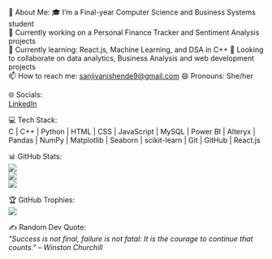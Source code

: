 💫 About Me:
🎓 I’m a Final-year Computer Science and Business Systems student  
🔭 Currently working on a Personal Finance Tracker and Sentiment Analysis projects  
🌱 Currently learning: React.js, Machine Learning, and DSA in C++
👯 Looking to collaborate on data analytics, Business Analysis and web development projects  
📫 How to reach me: sanjivanishende9@gmail.com
😄 Pronouns: She/her  

🌐 Socials:  
 [LinkedIn](https://www.linkedin.com/in/sanjivanishende9/)  

💻 Tech Stack:  
C | C++ | Python | HTML | CSS | JavaScript | MySQL | Power BI | Alteryx | Pandas | NumPy | Matplotlib | Seaborn | scikit-learn | Git | GitHub |  React.js  

📊 GitHub Stats:  
![](https://github-readme-stats.vercel.app/api?username=sanj8484&theme=radical&hide_border=false&include_all_commits=true&count_private=true)  
![](https://github-readme-streak-stats.herokuapp.com/?user=sanj8484&theme=radical&hide_border=false)  
![](https://github-readme-stats.vercel.app/api/top-langs/?username=sanj8484&theme=radical&hide_border=false&layout=compact)  

🏆 GitHub Trophies:  
![](https://github-profile-trophy.vercel.app/?username=sanj8484&theme=radical&no-frame=true&no-bg=false&margin-w=4)  

✍️ Random Dev Quote:  
*"Success is not final, failure is not fatal: It is the courage to continue that counts." – Winston Churchill*
